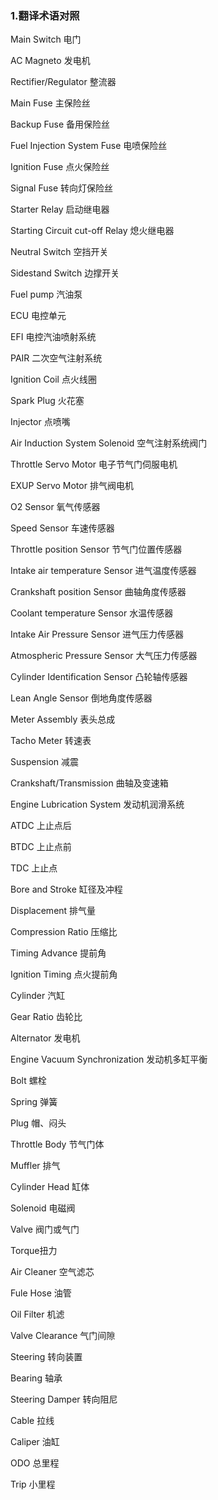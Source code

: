 ### 1.翻译术语对照 ###

Main Switch 电门

AC Magneto 发电机

Rectifier/Regulator 整流器

Main Fuse 主保险丝

Backup Fuse 备用保险丝

Fuel Injection System Fuse 电喷保险丝

Ignition Fuse 点火保险丝

Signal Fuse 转向灯保险丝

Starter Relay 启动继电器

Starting Circuit cut-off Relay 熄火继电器

Neutral Switch 空挡开关

Sidestand Switch 边撑开关

Fuel pump 汽油泵

ECU 电控单元

EFI 电控汽油喷射系统

PAIR 二次空气注射系统

Ignition Coil 点火线圈

Spark Plug 火花塞

Injector 点喷嘴

Air Induction System Solenoid 空气注射系统阀门

Throttle Servo Motor 电子节气门伺服电机

EXUP Servo Motor 排气阀电机

O2 Sensor 氧气传感器

Speed Sensor 车速传感器

Throttle position Sensor 节气门位置传感器

Intake air temperature Sensor 进气温度传感器

Crankshaft position Sensor 曲轴角度传感器

Coolant temperature Sensor 水温传感器

Intake Air Pressure Sensor 进气压力传感器

Atmospheric Pressure Sensor 大气压力传感器

Cylinder Identification Sensor 凸轮轴传感器

Lean Angle Sensor 倒地角度传感器

Meter Assembly 表头总成

Tacho Meter 转速表

Suspension 减震

Crankshaft/Transmission 曲轴及变速箱

Engine Lubrication System 发动机润滑系统

ATDC 上止点后

BTDC 上止点前

TDC 上止点

Bore and Stroke 缸径及冲程

Displacement 排气量

Compression Ratio 压缩比

Timing Advance 提前角

Ignition Timing 点火提前角

Cylinder 汽缸

Gear Ratio 齿轮比

Alternator 发电机

Engine Vacuum Synchronization 发动机多缸平衡

Bolt 螺栓

Spring 弹簧

Plug 帽、闷头

Throttle Body 节气门体

Muffler 排气

Cylinder Head 缸体

Solenoid 电磁阀

Valve 阀门或气门

Torque扭力

Air Cleaner 空气滤芯

Fule Hose 油管

Oil Filter 机滤

Valve Clearance 气门间隙

Steering 转向装置

Bearing 轴承

Steering Damper 转向阻尼

Cable 拉线

Caliper 油缸

ODO 总里程

Trip 小里程
